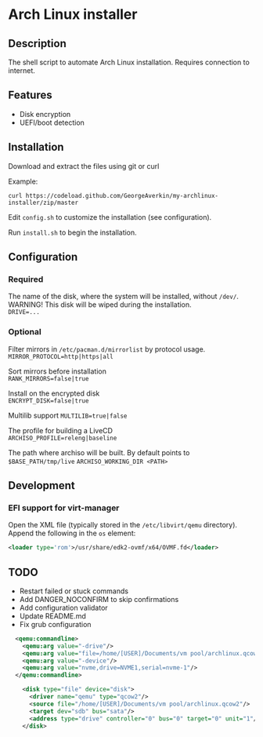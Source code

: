 # Arch Linux installer

## Description

The shell script to automate Arch Linux installation.
Requires connection to internet.

## Features

- Disk encryption
- UEFI/boot detection

## Installation

Download and extract the files using git or curl

Example:

`curl https://codeload.github.com/GeorgeAverkin/my-archlinux-installer/zip/master`

Edit `config.sh` to customize the installation (see configuration).

Run `install.sh` to begin the installation.

## Configuration

### Required

The name of the disk, where the system will be installed, without `/dev/`.  
WARNING! This disk will be wiped during the installation.  
`DRIVE=...`

### Optional

Filter mirrors in `/etc/pacman.d/mirrorlist` by protocol usage.  
`MIRROR_PROTOCOL=http|https|all`

Sort mirrors before installation  
`RANK_MIRRORS=false|true`

Install on the encrypted disk  
`ENCRYPT_DISK=false|true`

Multilib support
`MULTILIB=true|false`

The profile for building a LiveCD  
`ARCHISO_PROFILE=releng|baseline`

The path where archiso will be built. By default points to `$BASE_PATH/tmp/live`
`ARCHISO_WORKING_DIR <PATH>`

## Development

### EFI support for virt-manager
Open the XML file (typically stored in the `/etc/libvirt/qemu` directory).
Append the following in the `os` element:
```xml
<loader type='rom'>/usr/share/edk2-ovmf/x64/OVMF.fd</loader>
``` 

## TODO

- Restart failed or stuck commands
- Add DANGER_NOCONFIRM to skip confirmations
- Add configuration validator
- Update README.md
- Fix grub configuration



```xml
  <qemu:commandline>
    <qemu:arg value="-drive"/>
    <qemu:arg value="file=/home/[USER]/Documents/vm pool/archlinux.qcow2,format=raw,if=none,id=NVME1"/>
    <qemu:arg value="-device"/>
    <qemu:arg value="nvme,drive=NVME1,serial=nvme-1"/>
  </qemu:commandline>
```

```xml
    <disk type="file" device="disk">
      <driver name="qemu" type="qcow2"/>
      <source file="/home/[USER]/Documents/vm pool/archlinux.qcow2"/>
      <target dev="sdb" bus="sata"/>
      <address type="drive" controller="0" bus="0" target="0" unit="1"/>
    </disk>
```
